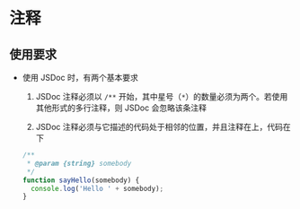 # 注释

## 使用要求

+ 使用 JSDoc 时，有两个基本要求

  1. JSDoc 注释必须以 `/**` 开始，其中星号（`*`）的数量必须为两个。若使用其他形式的多行注释，则 JSDoc 会忽略该条注释

  2. JSDoc 注释必须与它描述的代码处于相邻的位置，并且注释在上，代码在下

  ```js
  /**
   * @param {string} somebody
   */
  function sayHello(somebody) {
    console.log('Hello ' + somebody);
  }
  ```
